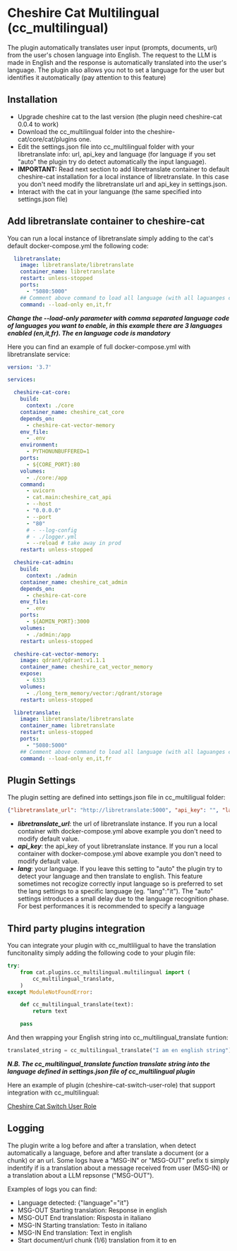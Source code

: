 
# Cheshire Cat Multilingual (cc_multilingual)

The plugin automatically translates user input (prompts, documents, url) from the user's chosen language into English. The request to the LLM is made in English and the response is automatically translated into the user's language. The plugin also allows you not to set a language for the user but identifies it automatically (pay attention to this feature)


## Installation

- Upgrade cheshire cat to the last version (the plugin need cheshire-cat 0.0.4 to work)
- Download the cc_multilingual folder into the cheshire-cat/core/cat/plugins one.
- Edit the settings.json file into cc_multilingual folder with your libretranslate info: url, api_key and language (for language if you set "auto" the plugin try do detect automatically the input language). 
- **IMPORTANT:** Read next section to add libretranslate container to default cheshire-cat installation for a local instance of libretranslate. In this case you don't need modify the libretranslate url and api_key in settings.json.
- Interact with the cat in your languange (the same specified into settings.json file)

## Add libretranslate container to cheshire-cat

You can run a local instance of libretranslate simply adding to the cat's default docker-compose.yml the following code:

```yaml
  libretranslate:
    image: libretranslate/libretranslate
    container_name: libretranslate
    restart: unless-stopped
    ports:
      - "5080:5000"
    ## Comment above command to load all language (with all laguanges container need some minutes to start)
    command: --load-only en,it,fr
```

***Change the --load-only parameter with comma separated language code of languages you want to enable, in this example there are 3 languages enabled (en,it,fr). The en language code is mandatory***

Here you can find an example of full docker-compose.yml with libretranslate service: 

```yaml
version: '3.7'

services:

  cheshire-cat-core:
    build:
      context: ./core
    container_name: cheshire_cat_core
    depends_on:
      - cheshire-cat-vector-memory
    env_file:
      - .env
    environment:
      - PYTHONUNBUFFERED=1
    ports:
      - ${CORE_PORT}:80
    volumes:
      - ./core:/app
    command:
      - uvicorn
      - cat.main:cheshire_cat_api
      - --host
      - "0.0.0.0"
      - --port
      - "80"
      # - --log-config
      # - ./logger.yml
      - --reload # take away in prod
    restart: unless-stopped

  cheshire-cat-admin:
    build:
      context: ./admin
    container_name: cheshire_cat_admin
    depends_on:
      - cheshire-cat-core
    env_file:
      - .env
    ports:
      - ${ADMIN_PORT}:3000
    volumes:
      - ./admin:/app
    restart: unless-stopped

  cheshire-cat-vector-memory:
    image: qdrant/qdrant:v1.1.1
    container_name: cheshire_cat_vector_memory
    expose:
      - 6333
    volumes:
      - ./long_term_memory/vector:/qdrant/storage
    restart: unless-stopped

  libretranslate:
    image: libretranslate/libretranslate
    container_name: libretranslate
    restart: unless-stopped
    ports:
      - "5080:5000"
    ## Comment above command to load all language (with all laguanges container need some minutes to start)
    command: --load-only en,it,fr
```
## Plugin Settings

The plugin setting are defined into settings.json file in cc_multiligual folder:

```json
{"libretranslate_url": "http://libretranslate:5000", "api_key": "", "lang":"auto"}
```

- ***libretranslate_url***: the url of libretranslate instance. If you run a local container with docker-compose.yml above example you don't need to modify default value.
- ***api_key***: the api_key of yout libretranslate instance. If you run a local container with docker-compose.yml above example you don't need to modify default value.
- ***lang***: your language. If you leave this setting to "auto" the plugin try to detect your language and then translate to english. This feature sometimes not recogize correctly input language so is preferred to set the lang settings to a specific language (eg. "lang":"it"). The "auto" settings introduces a small delay due to the language recognition phase. For best performances it is recommended to specify a language


## Third party plugins integration

You can integrate your plugin with cc_multliligual to have the translation funcitonality simply adding the following code to your plugin file:

```python
try:
    from cat.plugins.cc_multilingual.multilingual import (
        cc_multilingual_translate,
    )
except ModuleNotFoundError:

    def cc_multilingual_translate(text):
        return text

    pass
```

And then wrapping your English string into cc_multilingual_translate funtion:

```python
translated_string = cc_multilingual_translate("I am en english string")
```

***N.B. The cc_multilingual_translate function translate string into the language defined in settings.json file of cc_multilingual plugin***

Here an example of plugin (cheshire-cat-switch-user-role) that support integration with cc_multilingual: 

[Cheshire Cat Switch User Role](https://github.com/team-sviluppo/cheshire-cat-switch-user-role)
## Logging

The plugin write a log before and after a translation, when detect automatically a language, before and after translate a document (or a chunk) or an url. Some logs have a "MSG-IN" or "MSG-OUT" prefix ti simply indentify if is a translation about a message received from user (MSG-IN) or a translation about a LLM repsonse ("MSG-OUT").

Examples of logs you can find:

- Language detected: {"language"="it"}
- MSG-OUT Starting translation: Response in english
- MSG-OUT End translation: Risposta in italiano
- MSG-IN Starting translation: Testo in italiano
- MSG-IN End translation: Text in english
- Start document/url chunk (1/6) translation from it to en
